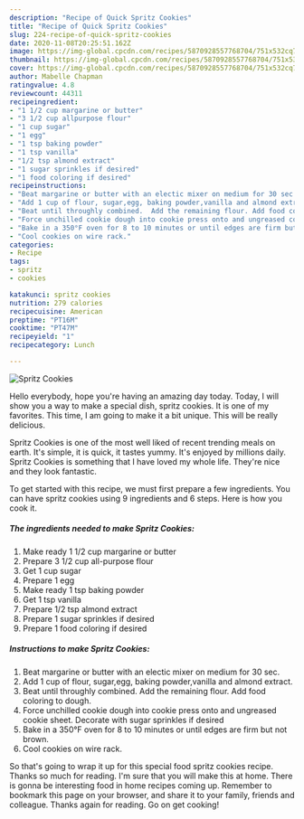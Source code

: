 ```yaml
---
description: "Recipe of Quick Spritz Cookies"
title: "Recipe of Quick Spritz Cookies"
slug: 224-recipe-of-quick-spritz-cookies
date: 2020-11-08T20:25:51.162Z
image: https://img-global.cpcdn.com/recipes/5870928557768704/751x532cq70/spritz-cookies-recipe-main-photo.jpg
thumbnail: https://img-global.cpcdn.com/recipes/5870928557768704/751x532cq70/spritz-cookies-recipe-main-photo.jpg
cover: https://img-global.cpcdn.com/recipes/5870928557768704/751x532cq70/spritz-cookies-recipe-main-photo.jpg
author: Mabelle Chapman
ratingvalue: 4.8
reviewcount: 44311
recipeingredient:
- "1 1/2 cup margarine or butter"
- "3 1/2 cup allpurpose flour"
- "1 cup sugar"
- "1 egg"
- "1 tsp baking powder"
- "1 tsp vanilla"
- "1/2 tsp almond extract"
- "1 sugar sprinkles if desired"
- "1 food coloring if desired"
recipeinstructions:
- "Beat margarine or butter with an electic mixer on medium for 30 sec."
- "Add 1 cup of flour, sugar,egg, baking powder,vanilla and almond extract."
- "Beat until throughly combined.  Add the remaining flour. Add food coloring to dough."
- "Force unchilled cookie dough into cookie press onto and ungreased cookie sheet. Decorate with sugar sprinkles if desired"
- "Bake in a 350°F oven for 8 to 10 minutes or until edges are firm but not brown."
- "Cool cookies on wire rack."
categories:
- Recipe
tags:
- spritz
- cookies

katakunci: spritz cookies 
nutrition: 279 calories
recipecuisine: American
preptime: "PT16M"
cooktime: "PT47M"
recipeyield: "1"
recipecategory: Lunch

---
```



![Spritz Cookies](https://img-global.cpcdn.com/recipes/5870928557768704/751x532cq70/spritz-cookies-recipe-main-photo.jpg)

Hello everybody, hope you're having an amazing day today. Today, I will show you a way to make a special dish, spritz cookies. It is one of my favorites. This time, I am going to make it a bit unique. This will be really delicious.

Spritz Cookies is one of the most well liked of recent trending meals on earth. It's simple, it is quick, it tastes yummy. It's enjoyed by millions daily. Spritz Cookies is something that I have loved my whole life. They're nice and they look fantastic.




To get started with this recipe, we must first prepare a few ingredients. You can have spritz cookies using 9 ingredients and 6 steps. Here is how you cook it.

<!--inarticleads1-->

##### The ingredients needed to make Spritz Cookies:

1. Make ready 1 1/2 cup margarine or butter
1. Prepare 3 1/2 cup all-purpose flour
1. Get 1 cup sugar
1. Prepare 1 egg
1. Make ready 1 tsp baking powder
1. Get 1 tsp vanilla
1. Prepare 1/2 tsp almond extract
1. Prepare 1 sugar sprinkles if desired
1. Prepare 1 food coloring if desired




<!--inarticleads2-->

##### Instructions to make Spritz Cookies:

1. Beat margarine or butter with an electic mixer on medium for 30 sec.
1. Add 1 cup of flour, sugar,egg, baking powder,vanilla and almond extract.
1. Beat until throughly combined.  Add the remaining flour. Add food coloring to dough.
1. Force unchilled cookie dough into cookie press onto and ungreased cookie sheet. Decorate with sugar sprinkles if desired
1. Bake in a 350°F oven for 8 to 10 minutes or until edges are firm but not brown.
1. Cool cookies on wire rack.




So that's going to wrap it up for this special food spritz cookies recipe. Thanks so much for reading. I'm sure that you will make this at home. There is gonna be interesting food in home recipes coming up. Remember to bookmark this page on your browser, and share it to your family, friends and colleague. Thanks again for reading. Go on get cooking!
